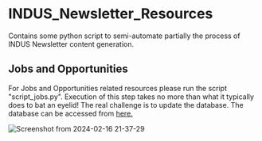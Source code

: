 # INDUS_Newsletter_Resources
Contains some python script to semi-automate partially the process of INDUS Newsletter content generation.


## Jobs and Opportunities

For Jobs and Opportunities related resources please run the script "script_jobs.py". Execution of this step takes no more than what it typically does to bat an eyelid! The real challenge is to update the database. The database can be accessed from [here.](https://docs.google.com/spreadsheets/d/1pkfSimtd0-Qu-5HRD-W2g0L0NpBfZric5ExJ2GBVIyo/edit#gid=1284969652)


![Screenshot from 2024-02-16 21-37-29](https://github.com/deephysics1729/INDUS_Newsletter_Resources/assets/139892421/26e92a90-df9d-43ee-9590-ca8a3167cfb1)
